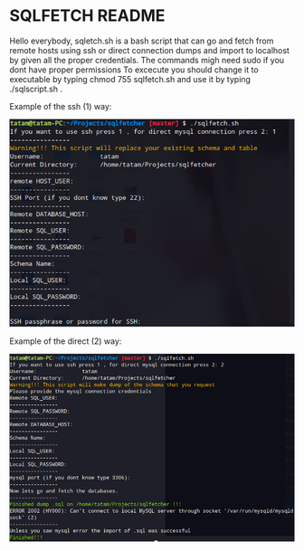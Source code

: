 # SQLFETCH README
Hello everybody, sqletch.sh is a bash script that can go and fetch from remote hosts using ssh or direct connection dumps and import to localhost by given all the proper credentials.
The commands migh need sudo if you dont have proper permissions
To excecute you should change it to executable by typing  chmod 755 sqlfetch.sh and use it by typing ./sqlscript.sh .

Example of the ssh (1) way:
<p align="center"><img src="imgs/20180823-132322.png"/></p>
Example of the direct (2) way:
<p align="center"><img src="imgs/20180823-132619.png"/></p>

